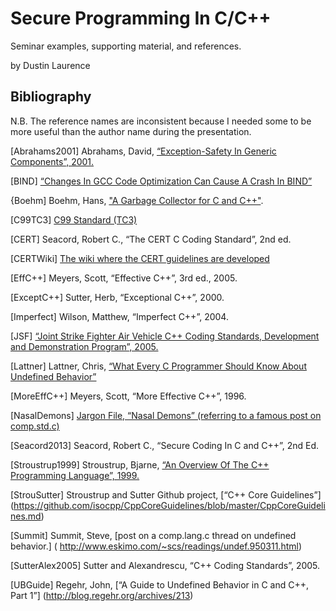 Secure Programming In C/C++
===========================

Seminar examples, supporting material, and references.

by Dustin Laurence

Bibliography
------------

N.B. The reference names are inconsistent because I needed some to be
more useful than the author name during the presentation.

[Abrahams2001] Abrahams, David, [“Exception-Safety In Generic Components”, 2001.](http://www.boost.org/community/exception_safety.html)

[BIND] [“Changes In GCC Code Optimization Can Cause A Crash In BIND”](https://deepthought.isc.org/article/AA-01167/0/Operational-Notification-Changes-in-gcc-Code-Optimization-Can-Cause-a-Crash-in-BIND.html)

{Boehm] Boehm, Hans, ["A Garbage Collector for C and C++"](http://hboehm.info/gc/).

[C99TC3] [C99 Standard (TC3)](http://www.open-std.org/jtc1/sc22/wg14/www/docs/n1256.pdf)

[CERT] Seacord, Robert C., “The CERT C Coding Standard”, 2nd ed.

[CERTWiki] [The wiki where the CERT guidelines are developed](https://securecoding.cert.org/confluence/display/seccode/SEI+CERT+Coding+Standards)

[EffC++] Meyers, Scott, “Effective C++”, 3rd ed., 2005.

[ExceptC++] Sutter, Herb, “Exceptional C++”, 2000.

[Imperfect] Wilson, Matthew, “Imperfect C++”, 2004.

[JSF] [“Joint Strike Fighter Air Vehicle C++ Coding Standards, Development and Demonstration Program”, 2005.](http://stroustrup.com/JSF-AV-rules.pdf)

[Lattner] Lattner, Chris, [“What Every C Programmer Should Know About Undefined Behavior”](http://blog.llvm.org/2011/05/what-every-c-programmer-should-know.html)

[MoreEffC++] Meyers, Scott, “More Effective C++”, 1996.

[NasalDemons] [Jargon File, “Nasal Demons” (referring to a famous post on comp.std.c)](http://www.catb.org/jargon/html/N/nasal-demons.html)

[Seacord2013] Seacord, Robert C., “Secure Coding In C and C++”, 2nd Ed.

[Stroustrup1999] Stroustrup, Bjarne, [“An Overview Of The C++ Programming Language”, 1999.](http://www.stroustrup.com/crc.pdf)

[StrouSutter] Stroustrup and Sutter Github project, [“C++ Core Guidelines”]
(https://github.com/isocpp/CppCoreGuidelines/blob/master/CppCoreGuidelines.md)

[Summit] Summit, Steve, [post on a comp.lang.c thread on undefined behavior.]
( http://www.eskimo.com/~scs/readings/undef.950311.html)

[SutterAlex2005] Sutter and Alexandrescu, “C++ Coding Standards”, 2005.

[UBGuide] Regehr, John, [“A Guide to Undefined Behavior in C and C++, Part 1”]
(http://blog.regehr.org/archives/213)
